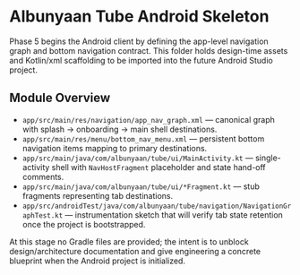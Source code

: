 # Albunyaan Tube Android Skeleton

Phase 5 begins the Android client by defining the app-level navigation graph and bottom navigation contract. This folder holds design-time assets and Kotlin/xml scaffolding to be imported into the future Android Studio project.

## Module Overview
- `app/src/main/res/navigation/app_nav_graph.xml` — canonical graph with splash → onboarding → main shell destinations.
- `app/src/main/res/menu/bottom_nav_menu.xml` — persistent bottom navigation items mapping to primary destinations.
- `app/src/main/java/com/albunyaan/tube/ui/MainActivity.kt` — single-activity shell with `NavHostFragment` placeholder and state hand-off comments.
- `app/src/main/java/com/albunyaan/tube/ui/*Fragment.kt` — stub fragments representing tab destinations.
- `app/src/androidTest/java/com/albunyaan/tube/navigation/NavigationGraphTest.kt` — instrumentation sketch that will verify tab state retention once the project is bootstrapped.

At this stage no Gradle files are provided; the intent is to unblock design/architecture documentation and give engineering a concrete blueprint when the Android project is initialized.
